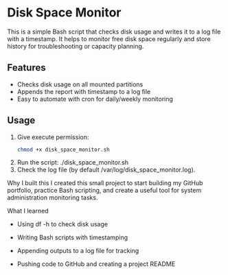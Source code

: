 # Disk Space Monitor

This is a simple Bash script that checks disk usage and writes it to a log file with a timestamp. It helps to monitor free disk space regularly and store history for troubleshooting or capacity planning.

## Features

- Checks disk usage on all mounted partitions
- Appends the report with timestamp to a log file
- Easy to automate with cron for daily/weekly monitoring

## Usage

1. Give execute permission:
   ```bash
   chmod +x disk_space_monitor.sh
2. Run the script:
    ./disk_space_monitor.sh
3. Check the log file (by default /var/log/disk_space_monitor.log).

Why I built this
I created this small project to start building my GitHub portfolio, practice Bash scripting, and create a useful tool for system administration monitoring tasks.

What I learned
- Using df -h to check disk usage

- Writing Bash scripts with timestamping

- Appending outputs to a log file for tracking

- Pushing code to GitHub and creating a project README
